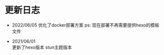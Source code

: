 # 更新日志

- 2022/06/05
  优化了docker部署方案
  ps: 现在部署不再需要提供hexo的模板文件

- 2021/06/01  
  更新了hexo版本 stun主题版本

